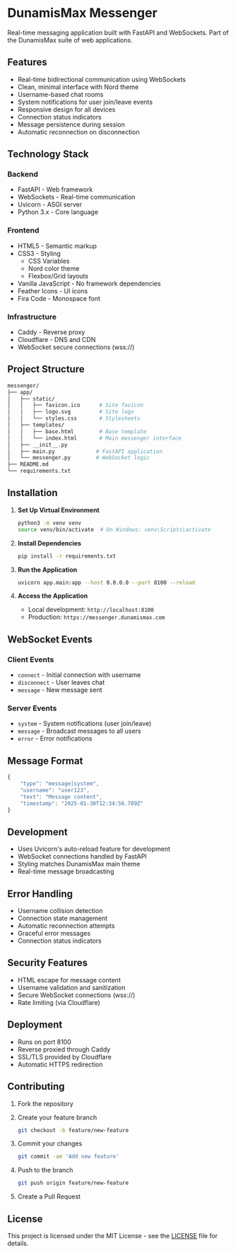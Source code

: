 # DunamisMax Messenger

Real-time messaging application built with FastAPI and WebSockets. Part of the DunamisMax suite of web applications.

## Features

- Real-time bidirectional communication using WebSockets
- Clean, minimal interface with Nord theme
- Username-based chat rooms
- System notifications for user join/leave events
- Responsive design for all devices
- Connection status indicators
- Message persistence during session
- Automatic reconnection on disconnection

## Technology Stack

### Backend

- FastAPI - Web framework
- WebSockets - Real-time communication
- Uvicorn - ASGI server
- Python 3.x - Core language

### Frontend

- HTML5 - Semantic markup
- CSS3 - Styling
  - CSS Variables
  - Nord color theme
  - Flexbox/Grid layouts
- Vanilla JavaScript - No framework dependencies
- Feather Icons - UI icons
- Fira Code - Monospace font

### Infrastructure

- Caddy - Reverse proxy
- Cloudflare - DNS and CDN
- WebSocket secure connections (wss://)

## Project Structure

```bash
messenger/
├── app/
│   ├── static/
│   │   ├── favicon.ico      # Site favicon
│   │   ├── logo.svg         # Site logo
│   │   └── styles.css       # Stylesheets
│   ├── templates/
│   │   ├── base.html        # Base template
│   │   └── index.html       # Main messenger interface
│   ├── __init__.py
│   ├── main.py             # FastAPI application
│   └── messenger.py        # WebSocket logic
├── README.md
└── requirements.txt
```

## Installation

1. **Set Up Virtual Environment**

   ```bash
   python3 -m venv venv
   source venv/bin/activate  # On Windows: venv\Scripts\activate
   ```

2. **Install Dependencies**

   ```bash
   pip install -r requirements.txt
   ```

3. **Run the Application**

   ```bash
   uvicorn app.main:app --host 0.0.0.0 --port 8100 --reload
   ```

4. **Access the Application**
   - Local development: `http://localhost:8100`
   - Production: `https://messenger.dunamismax.com`

## WebSocket Events

### Client Events

- `connect` - Initial connection with username
- `disconnect` - User leaves chat
- `message` - New message sent

### Server Events

- `system` - System notifications (user join/leave)
- `message` - Broadcast messages to all users
- `error` - Error notifications

## Message Format

```javascript
{
    "type": "message|system",
    "username": "user123",
    "text": "Message content",
    "timestamp": "2025-01-30T12:34:56.789Z"
}
```

## Development

- Uses Uvicorn's auto-reload feature for development
- WebSocket connections handled by FastAPI
- Styling matches DunamisMax main theme
- Real-time message broadcasting

## Error Handling

- Username collision detection
- Connection state management
- Automatic reconnection attempts
- Graceful error messages
- Connection status indicators

## Security Features

- HTML escape for message content
- Username validation and sanitization
- Secure WebSocket connections (wss://)
- Rate limiting (via Cloudflare)

## Deployment

- Runs on port 8100
- Reverse proxied through Caddy
- SSL/TLS provided by Cloudflare
- Automatic HTTPS redirection

## Contributing

1. Fork the repository
2. Create your feature branch

   ```bash
   git checkout -b feature/new-feature
   ```

3. Commit your changes

   ```bash
   git commit -am 'Add new feature'
   ```

4. Push to the branch

   ```bash
   git push origin feature/new-feature
   ```

5. Create a Pull Request

## License

This project is licensed under the MIT License - see the [LICENSE](../LICENSE) file for details.
